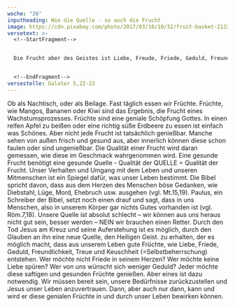 ```yaml
---
woche: "26"
inputheading: Wie die Quelle - so auch die Frucht
image: https://cdn.pixabay.com/photo/2017/03/10/10/32/fruit-basket-2132400_960_720.jpg
versetext: >-
  <!--StartFragment-->


  Die Frucht aber des Geistes ist Liebe, Freude, Friede, Geduld, Freundlichkeit, Güte, Treue, Sanftmut, Keuschheit.


  <!--EndFragment-->
versestelle: Galater 5,22-23
---
```

<!--StartFragment-->

Ob als Nachtisch, oder als Beilage. Fast täglich essen wir Früchte. Früchte, wie Mangos, Bananen oder Kiwi sind das Ergebnis, die Frucht eines Wachstumsprozesses. Früchte sind eine geniale Schöpfung Gottes. In einen reifen Apfel zu beißen oder eine richtig süße Erdbeere zu essen ist einfach was Schönes. Aber nicht jede Frucht ist tatsächlich genießbar. Manche sehen von außen frisch und gesund aus, aber innerlich können diese schon faulen oder sind ungenießbar. Die Qualität einer Frucht wird daran gemessen, wie diese im Geschmack wahrgenommen wird. Eine gesunde Frucht benötigt eine gesunde Quelle - Qualität der QUELLE = Qualität der Frucht. Unser Verhalten und Umgang mit dem Leben und unseren Mitmenschen ist ein Spiegel dafür, was unser Leben bestimmt. Die Bibel spricht davon, dass aus dem Herzen des Menschen böse Gedanken, wie Diebstahl, Lüge, Mord, Ehebruch usw. ausgehen (vgl. Mt.15,19). Paulus, ein Schreiber der Bibel, setzt noch einen drauf und sagt, dass in uns Menschen, also in unserem Körper gar nichts Gutes vorhanden ist (vgl. Röm.7,18). Unsere Quelle ist absolut schlecht – wir können aus uns heraus nicht gut sein, besser werden – NEIN wir brauchen einen Retter. Durch den Tod Jesus am Kreuz und seine Auferstehung ist es möglich, durch den Glauben an ihn eine neue Quelle, den Heiligen Geist. zu erhalten, der es möglich macht, dass aus unserem Leben gute Früchte, wie Liebe, Friede, Geduld, Freundlichkeit, Treue und Keuschheit (=Selbstbeherrschung) entstehen. Wer möchte nicht Friede in seinem Herzen? Wer möchte keine Liebe spüren? Wer von uns wünscht sich weniger Geduld? Jeder möchte diese saftigen und gesunden Früchte genießen. Aber eines ist dazu notwendig. Wir müssen bereit sein, unsere Bedürfnisse zurückzustellen und Jesus unser Leben anzuvertrauen. Dann, aber auch nur dann, kann und wird er diese genialen Früchte in und durch unser Leben bewirken können.

<!--EndFragment-->